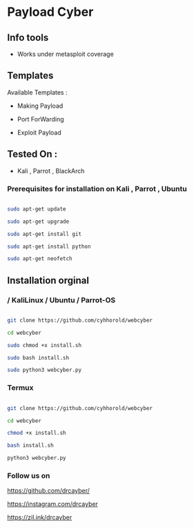 # Payload Cyber

## Info tools

* Works under metasploit coverage

## Templates

Available Templates : 

* Making Payload
 
* Port ForWarding
 
* Exploit Payload

## Tested On :

* Kali , Parrot , BlackArch


### Prerequisites for installation on Kali , Parrot , Ubuntu

```bash

sudo apt-get update

sudo apt-get upgrade

sudo apt-get install git

sudo apt-get install python

sudo apt-get neofetch
```


## Installation orginal

### / KaliLinux / Ubuntu / Parrot-OS

```bash

git clone https://github.com/cyhhorold/webcyber

cd webcyber

sudo chmod +x install.sh

sudo bash install.sh

sudo python3 webcyber.py
```
###  Termux

```bash

git clone https://github.com/cyhhorold/webcyber

cd webcyber

chmod +x install.sh

bash install.sh

python3 webcyber.py
```


###  Follow us on


https://github.com/drcayber/

https://instagram.com/drcayber

https://zil.ink/drcayber
